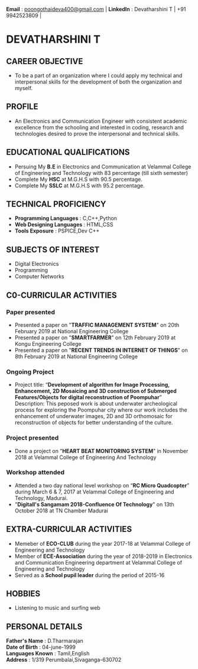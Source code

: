 **Email** : poongothaideva400@gmail.com | 
**LinkedIn** : Devatharshini T |
+91 9942523809 |

# DEVATHARSHINI T
 ## CAREER OBJECTIVE
 * To be a part of an organization where I could apply my technical and interpersonal skills for the development of both the organization and myself.
 ## PROFILE
 * An Electronics and Communication Engineer with consistent academic excellence from the schooling and interested in coding, research and technologies desired to prove the interpersonal and technical skills.
 ## EDUCATIONAL QUALIFICATIONS
 * Persuing My **B.E** in Electronics and Communication at Velammal College of Engineering and Technology with 83 percentage (till sixth    semester) 
 * Complete My **HSC** at M.G.H.S with 90.5 percentage.
 * Complete My **SSLC** at M.G.H.S with 95.2 percentage.
 ## TECHNICAL PROFICIENCY
 * **Programming Languages**    : C,C++,Python
 * **Web Designing Languages**  : HTML,CSS
 * **Tools Exposure**           : PSPICE,Dev C++
 ## SUBJECTS OF INTEREST
 * Digital Electronics
 * Programming
 * Computer Networks
 ## C0-CURRICULAR ACTIVITIES
  ### Paper presented
  * Presented a paper on "**TRAFFIC MANAGEMENT SYSTEM**" on 20th February 2019 at National Engineering College
  * Presented a paper on "**SMARTFARMER**" on 12th February 2019 at Kongu Engineering College
  * Presented a paper on "**RECENT TRENDS IN INTERNET OF THINGS**" on 8th February 2019 at National Engineering College
  ### Ongoing Project
 * Project title:   “**Development of algorithm for Image Processing, Enhancement, 2D Mosaicing and 3D construction of Submerged Features/Objects for digital reconstruction of Poompuhar**”
   Description: This peposed work is about underwater archeological process for exploring the Poompuhar city where our work includes the enhancement of underwater images, 2D and 3D orthomosaic for reconstruction of objects for better understanding of the culture. 
  ### Project presented
  * Done a project on "**HEART BEAT MONITORING SYSTEM**" in November 2018 at Velammal College of Engineering And Technology
  ### Workshop attended
  *	Attended a two day national level workshop on “**RC Micro Quadcopter**” during March 6 & 7, 2017 at Velammal College of Engineering and Technology, Madurai.
  * "**Digitall's Sangamam 2018-Confluence Of Technology**" on 13th October 2018 at TN Chamber Madurai
 ## EXTRA-CURRICULAR ACTIVITIES
 * Memeber of **ECO-CLUB** during the year 2017-18 at Velammal College of Engineering and Technology
 * Member of **ECE-Association** during the year of 2018-2019 in Electronics and Communication Engineering department at  Velammal College of Engineering and Technology
 * Served as a **School pupil leader** during the period of 2015-16
 ## HOBBIES
 * Listening to music and surfing web
 ## PERSONAL DETAILS
 **Father's Name**    : D.Tharmarajan<br/>
**Date of Birth**     : 04-june-1999<br/>
 **Languages Known**  : Tamil,English<br/>
     **Address**          : 1/319 Perumbalai,Sivaganga-630702

